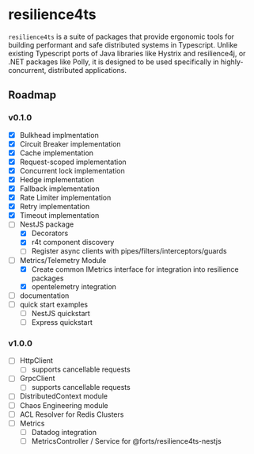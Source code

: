 # resilience4ts

`resilience4ts` is a suite of packages that provide ergonomic tools for building performant and safe distributed systems in Typescript. Unlike existing Typescript ports of Java libraries like Hystrix and resilience4j, or .NET packages like Polly, it is designed to be used specifically in highly-concurrent, distributed applications.

## Roadmap

### v0.1.0

- [x] Bulkhead implmentation
- [x] Circuit Breaker implementation
- [x] Cache implementation
- [x] Request-scoped implementation
- [x] Concurrent lock implementation
- [x] Hedge implementation
- [x] Fallback implementation
- [x] Rate Limiter implementation
- [x] Retry implementation
- [x] Timeout implementation
- [ ] NestJS package
	- [x] Decorators
	- [x] r4t component discovery
	- [ ] Register async clients with pipes/filters/interceptors/guards
- [ ] Metrics/Telemetry Module
	- [x] Create common IMetrics interface for integration into resilience packages
	- [x] opentelemetry integration
- [ ] documentation
- [ ] quick start examples
  - [ ] NestJS quickstart
  - [ ] Express quickstart 

### v1.0.0

- [ ] HttpClient
	- [ ] supports cancellable requests
- [ ] GrpcClient
	- [ ] supports cancellable requests
- [ ] DistributedContext module
- [ ] Chaos Engineering module
- [ ] ACL Resolver for Redis Clusters
- [ ] Metrics
	- [ ] Datadog integration
	- [ ] MetricsController / Service for @forts/resilience4ts-nestjs
